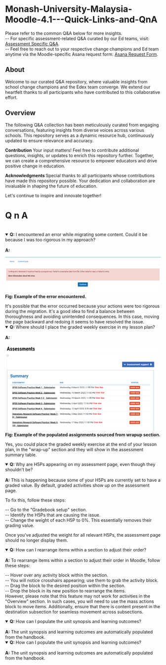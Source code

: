 # Monash-University-Malaysia-Moodle-4.1---Quick-Links-and-QnA
Please refer to the common Q&A below for more insights. <br> 
-- For specific assessment-related Q&A curated by our Ed teams, visit: [Assessment Specific Q&A](https://www.monash.edu/learning-teaching/TeachHQ/moodle/digital-learning-uplift/_nocache#tabs__3520132-03).<br>
-- Feel free to reach out to your respective change champions and Ed team anytime via the Moodle-specific Asana request form: [Asana Request Form](https://form.asana.com/?k=q1Y9ZVYYYDYaIGB4-gjJ_Q&d=943385589454630).<br>
## About
Welcome to our curated Q&A repository, where valuable insights from school change champions and the Edex team converge. We extend our heartfelt thanks to all participants who have contributed to this collaborative effort.

## Overview
The following Q&A collection has been meticulously curated from engaging conversations, featuring insights from diverse voices across various schools. This repository serves as a dynamic resource hub, continuously updated to ensure relevance and accuracy.

<b> Contribution </b>
Your input matters! Feel free to contribute additional questions, insights, or updates to enrich this repository further. Together, we can create a comprehensive resource to empower educators and drive positive change in education.

<b> Acknowledgments </b>
Special thanks to all participants whose contributions have made this repository possible. Your dedication and collaboration are invaluable in shaping the future of education.

Let's continue to inspire and innovate together!

# Q n A
<br>

<!--  1----------------------------------------------->
<details open>
<summary> <b>Q:</b> I encountered an error while migrating some content. Could it be because I was too rigorous in my approach?
</summary>
<br> <b>A:</b>
<p>
<img src="https://github.com/nimbusr/Monash-University-Malaysia-Moodle-4.1---Quick-Links-and-QnA/blob/main/Images/miscellaneuos_1.png" alt="Fig: Example of the error encountered" />
 <b>Fig: Example of the error encountered.</b>
</p>
It's possible that the error occurred because your actions were too rigorous during the migration. It's a good idea to find a balance between thoroughness and avoiding unintended consequences. In this case, moving the page backward and redoing it seems to have resolved the issue.
</details>


<!--  2---------------------------------------------->

<details open>

<summary> <b>Q:</b> Where should I place the graded weekly exercise in my lesson plan? </summary>
<br> <b>A:</b>
<p>
<img src="https://github.com/nimbusr/Monash-University-Malaysia-Moodle-4.1---Quick-Links-and-QnA/blob/main/Images/assignment_wraup_section.png" alt="Fig: Example of the error encountered" />
<br>
   <b>Fig: Example of the populated assignments sourced from wrapup section.</b>
</p>


Yes, you could place the graded weekly exercise at the end of your lesson plan, in the "wrap-up" section and they will show in the assessment summary table. 
</details>

<!--  3----------------------------------------------->
<details open>

<summary> <b>Q:</b> Why are H5Ps appearing on my assessment page, even though they shouldn't be? </summary>
<br> <b>A:</b>
This is happening because some of your H5Ps are currently set to have a graded value. By default, graded activities show up on the assessment page.

To fix this, follow these steps:<br> 

-- Go to the "Gradebook setup" section. <br> 
-- Identify the H5Ps that are causing the issue. <br> 
-- Change the weight of each H5P to 0%. This essentially removes their grading value.<br> 

Once you've adjusted the weight for all relevant H5Ps, the assessment page should no longer display them.

</details>

<!--  4----------------------------------------------->
<details open>

<summary> <b>Q:</b> How can I rearrange items within a section to adjust their order? </summary>
<br> <b>A:</b>
To rearrange items within a section to adjust their order in Moodle, follow these steps: <br>

-- Hover over any activity block within the section.<br>
-- You will notice crosshairs appearing; use them to grab the activity block. <br>
-- Drag the block to the desired position within the section. <br>
-- Drop the block in its new position to rearrange the items. <br>
However, please note that this feature may not work for activities in the "Overview" section. In such cases, you will need to use the mass actions block to move items. Additionally, ensure that there is content present in the destination subsection for seamless movement across subsections.

</details>

<!--  5----------------------------------------------->
<details open>

<summary> <b>Q:</b> How can I populate the unit synopsis and learning outcomes? </summary>
<br> <b>A:</b>
The unit synopsis and learning outcomes are automatically populated from the handbook.

</details>

<!--  6----------------------------------------------->
<details open>

<summary> <b>Q:</b> How can I populate the unit synopsis and learning outcomes? </summary>
<br> <b>A:</b>
The unit synopsis and learning outcomes are automatically populated from the handbook.

</details>

